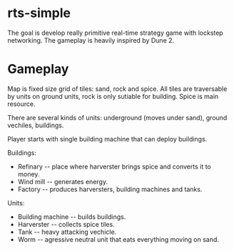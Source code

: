 # rts-simple

The goal is develop really primitive real-time strategy game with lockstep networking. The gameplay is heavily inspired by Dune 2.

# Gameplay 

Map is fixed size grid of tiles: sand, rock and spice. All tiles are traversable by units on ground units, rock is only sutiable for building. Spice is main resource.

There are several kinds of units: underground (moves under sand), ground vechiles, buildings. 

Player starts with single building machine that can deploy buildings.

Buildings:
- Refinary -- place where harverster brings spice and converts it to money.
- Wind mill -- generates energy.
- Factory -- produces harversters, building machines and tanks.

Units: 
- Building machine -- builds buildings.
- Harverster -- collects spice tiles.
- Tank -- heavy attacking vechicle.
- Worm -- agressive neutral unit that eats everything moving on sand.
